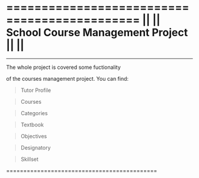 =============================================
||                                         ||
       School Course Management Project    
||                                         ||
=============================================
********************************************* 

The whole project is covered some fuctionality

of the courses management project. You can find:

  > Tutor Profile

  > Courses

  > Categories

  > Textbook

  > Objectives

  > Designatory

  > Skillset
  
  ============================================
